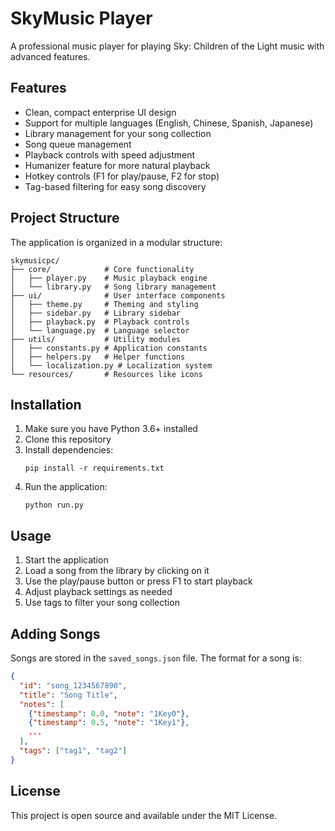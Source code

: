# SkyMusic Player

A professional music player for playing Sky: Children of the Light music with advanced features.

## Features

- Clean, compact enterprise UI design
- Support for multiple languages (English, Chinese, Spanish, Japanese)
- Library management for your song collection
- Song queue management
- Playback controls with speed adjustment
- Humanizer feature for more natural playback
- Hotkey controls (F1 for play/pause, F2 for stop)
- Tag-based filtering for easy song discovery

## Project Structure

The application is organized in a modular structure:

```
skymusicpc/
├── core/            # Core functionality
│   ├── player.py    # Music playback engine
│   └── library.py   # Song library management
├── ui/              # User interface components
│   ├── theme.py     # Theming and styling
│   ├── sidebar.py   # Library sidebar
│   ├── playback.py  # Playback controls
│   └── language.py  # Language selector
├── utils/           # Utility modules
│   ├── constants.py # Application constants
│   ├── helpers.py   # Helper functions
│   └── localization.py # Localization system
└── resources/       # Resources like icons
```

## Installation

1. Make sure you have Python 3.6+ installed
2. Clone this repository
3. Install dependencies:
   ```
   pip install -r requirements.txt
   ```
4. Run the application:
   ```
   python run.py
   ```

## Usage

1. Start the application
2. Load a song from the library by clicking on it
3. Use the play/pause button or press F1 to start playback
4. Adjust playback settings as needed
5. Use tags to filter your song collection

## Adding Songs

Songs are stored in the `saved_songs.json` file. The format for a song is:

```json
{
  "id": "song_1234567890",
  "title": "Song Title",
  "notes": [
    {"timestamp": 0.0, "note": "1Key0"},
    {"timestamp": 0.5, "note": "1Key1"},
    ...
  ],
  "tags": ["tag1", "tag2"]
}
```

## License

This project is open source and available under the MIT License.
